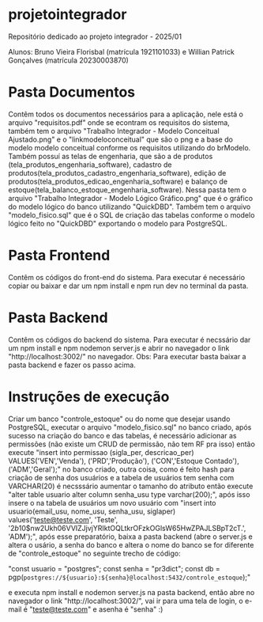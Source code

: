 # projetointegrador
Repositório dedicado ao projeto integrador - 2025/01

Alunos: Bruno Vieira Florisbal (matrícula 1921101033) e Willian Patrick Gonçalves (matrícula 20230003870)

# Pasta Documentos
Contêm todos os documentos necessários para a aplicação, nele
está o arquivo "requisitos.pdf" onde se econtram os requisitos 
do sistema, também tem o arquivo "Trabalho Integrador - Modelo Conceitual Ajustado.png"
e o "linkmodeloconceitual" que são o png e a base do modelo modelo conceitual 
conforme os requisitos utilizando do brModelo.
Também possuí as telas de engenharia, que são a de produtos (tela_produtos_engenharia_software),
cadastro de produtos(tela_produtos_cadastro_engenharia_software),
edição de produtos(tela_produtos_edicao_engenharia_software)
e balanço de estoque(tela_balanco_estoque_engenharia_software).
Nessa pasta tem o arquivo "Trabalho Integrador - Modelo Lógico Gráfico.png" que é o 
gráfico do modelo lógico do banco utilizando "QuickDBD".
Também tem o arquivo "modelo_fisico.sql" que é o SQL de criação das tabelas conforme o
modelo lógico feito no "QuickDBD" exportando o modelo para PostgreSQL.

# Pasta Frontend
Contêm os códigos do front-end do sistema. 
Para executar é necessário copiar ou baixar e dar um npm install e npm run dev no terminal
da pasta.


# Pasta Backend
Contêm os códigos do backend do sistema.
Para executar é necssário dar um npm install e npm nodemon server.js e abrir no navegador o link "http://localhost:3002/"
no navegador.
Obs: Para executar basta baixar a pasta backend e fazer os passo acima.

# Instruções de execução
Criar um banco "controle_estoque" ou do nome que desejar usando PostgreSQL, executar o arquivo
"modelo_fisico.sql" no banco criado, após sucesso na criação do banco e das tabelas, é necessário
adicionar as permissões (não existe um CRUD de permissão, não tem RF pra isso) então
execute "insert into permissao (sigla_per, descricao_per) VALUES('VEN','Venda'), ('PRD','Produção'), ('CON','Estoque Contado'), ('ADM','Geral');" 
no banco criado, outra coisa, como é feito hash para criação de senha dos usuários e a tabela de usuários tem senha
com VARCHAR(20) é necsssário aumentar o tamanho do atributo então execute "alter table usuario alter column senha_usu type varchar(200);", após 
isso insere o na tabela de usuários um novo usuário com "insert into usuario(email_usu, nome_usu, senha_usu, siglaper) values('teste@teste.com', 'Teste', '$2b$10$nw2Ukh06VVIZJjvjYRIktOQLtkrOFzkOGlsW65HwZPAJLSBpT2cT.', 'ADM');", após esse preparatório, baixa a pasta backend (abre o server.js e
altera o usário, a senha do banco e altera o nome do banco se for diferente de "controle_estoque" no seguinte trecho de código:

"const usuario = "postgres";
const senha = "pr3dict";
const db = pgp(`postgres://${usuario}:${senha}@localhost:5432/controle_estoque`);"

e executa npm install e nodemon server.js na pasta backend, então abre no navegador o link "http://localhost:3002/", vai ir para uma tela de login, o e-mail é
"teste@teste.com" e asenha é "senha" :)





